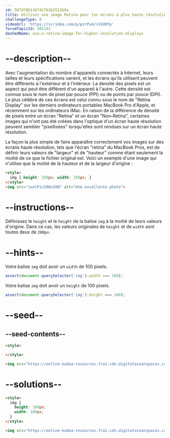 ```yaml
---
id: 587d78b1367417b2b2512b0a
title: Utilisez une image Retina pour les écrans à plus haute résolution
challengeType: 0
videoUrl: 'https://scrimba.com/p/pzrPu4/cVZ4Rfp'
forumTopicId: 301142
dashedName: use-a-retina-image-for-higher-resolution-displays
---
```


# --description--

Avec l'augmentation du nombre d'appareils connectés à Internet, leurs tailles et leurs spécifications varient, et les écrans qu'ils utilisent peuvent être différents à l'extérieur et à l'intérieur. La densité des pixels est un aspect qui peut être différent d'un appareil à l'autre. Cette densité est connue sous le nom de pixel par pouce (PPI) ou de points par pouce (DPI). Le plus célèbre de ces écrans est celui connu sous le nom de "Retina Display" sur les derniers ordinateurs portables MacBook Pro d'Apple, et récemment sur les ordinateurs iMac. En raison de la différence de densité de pixels entre un écran "Retina" et un écran "Non-Retina", certaines images qui n'ont pas été créées dans l'optique d'un écran haute résolution peuvent sembler "pixellisées" lorsqu'elles sont rendues sur un écran haute résolution.

La façon la plus simple de faire apparaître correctement vos images sur des écrans haute résolution, tels que l'écran "retina" du MacBook Pros, est de définir leurs valeurs de "largeur" et de "hauteur" comme étant seulement la moitié de ce que le fichier original est. Voici un exemple d'une image qui n'utilise que la moitié de la hauteur et de la largeur d'origine :

```html
<style>
  img { height: 250px; width: 250px; }
</style>
<img src="coolPic500x500" alt="Une excellente photo">
```

# --instructions--

Définissez le `height` et le `height` de la balise `img` à la moitié de leurs valeurs d'origine. Dans ce cas, les valeurs originales de `height` et de `width` sont toutes deux de `200px`.

# --hints--

Votre balise `img` doit avoir un `width` de 100 pixels.

```js
assert(document.querySelector('img').width === 100);
```

Votre balise `img` doit avoir un `height` de 100 pixels.

```js
assert(document.querySelector('img').height === 100);
```

# --seed--

## --seed-contents--

```html
<style>

</style>

<img src="https://online-kadea-resources.fra1.cdn.digitaloceanspaces.com/challenges-resources/FCCStickers-CamperBot200x200.jpg" alt="un autocollant qui dit 'Because CamperBot Cares'.">
```

# --solutions--

```html
<style>
  img { 
    height: 100px; 
    width: 100px; 
  }
</style>

<img src="https://online-kadea-resources.fra1.cdn.digitaloceanspaces.com/challenges-resources/FCCStickers-CamperBot200x200.jpg" alt="un autocollant qui dit 'Because CamperBot Cares'.">
```
